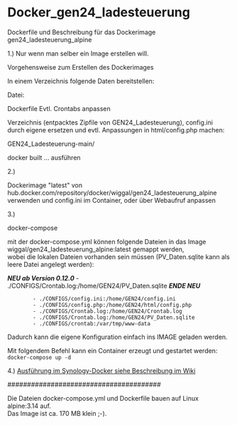 # Docker_gen24_ladesteuerung
Dockerfile und Beschreibung für das Dockerimage gen24_ladesteuerung_alpine

1.) Nur wenn man selber ein Image erstellen will.

Vorgehensweise zum Erstellen des Dockerimages 

In einem Verzeichnis folgende Daten bereitstellen:

Datei: 

Dockerfile
Evtl. Crontabs anpassen

Verzeichnis (entpacktes Zipfile von GEN24_Ladesteuerung),
config.ini  durch eigene ersetzen und evtl. Anpassungen in html/config.php machen:

GEN24_Ladesteuerung-main/

docker built ... ausführen

2.)

Dockerimage "latest" von hub.docker.com/repository/docker/wiggal/gen24_ladesteuerung_alpine
verwenden und config.ini im Container, oder über Webaufruf anpassen

3.)

docker-compose

mit der docker-compose.yml können folgende Dateien in das Image wiggal/gen24_ladesteuerung_alpine:latest gemappt werden,  
wobei die lokalen Dateien vorhanden sein müssen (PV_Daten.sqlite kann als leere Datei angelegt werden):  

**_NEU ab Version 0.12.0_**
        - ./CONFIGS/Crontab.log:/home/GEN24/PV_Daten.sqlite
**_ENDE NEU_**

```
        - ./CONFIGS/config.ini:/home/GEN24/config.ini
        - ./CONFIGS/config.php:/home/GEN24/html/config.php
        - ./CONFIGS/Crontab.log:/home/GEN24/Crontab.log
        - ./CONFIGS/Crontab.log:/home/GEN24/PV_Daten.sqlite
        - ./CONFIGS/crontab:/var/tmp/www-data
```

Dadurch kann die eigene Konfiguration einfach ins IMAGE geladen werden.

Mit folgendem Befehl kann ein Container erzeugt und gestartet werden:  
`docker-compose up -d`

4.) [Ausführung im Synology-Docker siehe Beschreibung im Wiki](https://github.com/wiggal/Docker_gen24_ladesteuerung/wiki/Installation-Dockerimage-von-Gen24%E2%80%90Ladesteuerung-im-Synology%E2%80%90Docker)  

#######################################

Die Dateien  docker-compose.yml und Dockerfile bauen auf Linux alpine:3.14 auf.<br>
Das Image ist ca. 170 MB klein ;-).

